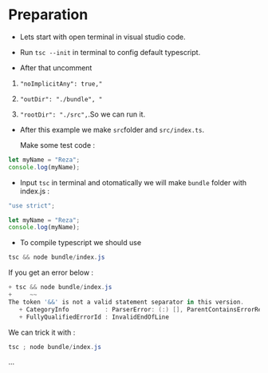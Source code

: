 # Preparation

* Lets start with open terminal in visual studio code.

* Run ```tsc --init``` in terminal to config default typescript.


*  After that uncomment 

1. ```"noImplicitAny": true,"``` 

2. ```"outDir": "./bundle", "``` 

3. ```"rootDir": "./src",```.So we can run it.


* After this example we make ```src```folder and ```src/index.ts```.

   Make some test code :

```javascript
let myName = "Reza";
console.log(myName);

```

* Input ```tsc``` in terminal and otomatically we will make ```bundle``` folder with index.js :
```javascript
"use strict";

let myName = "Reza";
console.log(myName);
```

* To compile typescript we should use 
```powershell
tsc && node bundle/index.js 
```
 If you get an error below :
 ```powershell
 + tsc && node bundle/index.js
+     ~~
The token '&&' is not a valid statement separator in this version.
    + CategoryInfo          : ParserError: (:) [], ParentContainsErrorRecordException
    + FullyQualifiedErrorId : InvalidEndOfLine
 ```
 
 We can trick it with :
 ```powershell
 tsc ; node bundle/index.js 
 ```

  
...
